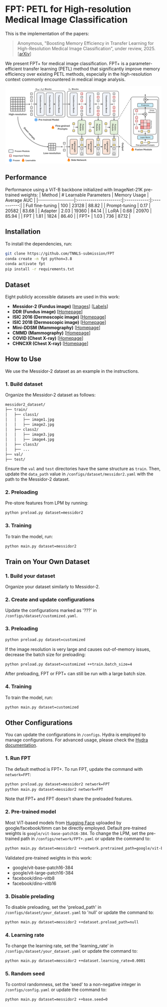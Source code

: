 # FPT: PETL for High-resolution Medical Image Classification

This is the implementation of the papers:

> Anonymous, "Boosting Memory Efficiency in Transfer Learning for High-Resolution Medical Image Classification", under review, 2025. [[arXiv](https://arxiv.org/abs/2408.02426)]

We present FPT+ for medical image classification. FPT+ is a parameter-efficient transfer learning (PETL) method that significantly improve memory efficiency over existing PETL methods, especially in the high-resolution context commonly encountered in medical image analysis.

![Framework](./framework.png)



## Performance
Performance using a ViT-B backbone initialized with ImageNet-21K pre-trained weights:
| Method           | # Learnable Parameters | Memory Usage | Average AUC |
|------------------|:----------------------:|:------------:|:-----------:|
| Full fine-tuning | 100                    | 23128        | 88.82       |
| Prompt-tuning    | 0.17                   | 20582        | 83.68       |
| Adapter          | 2.03                   | 19360        | 84.14       |
| LoRA             | 0.68                   | 20970        | 85.94       |
| FPT              | 1.81                   | 1824         | 86.40       |
| FPT+             | 1.03                   | 736          | 87.12       |



## Installation
To install the dependencies, run:
```bash
git clone https://github.com/TNNLS-submission/FPT
conda create -n fpt python=3.8
conda activate fpt
pip install -r requirements.txt
```



## Dataset
Eight publicly accessible datasets are used in this work:
- **Messidor-2 (Fundus image)** [[Images](https://www.adcis.net/en/third-party/messidor2/)] [[Labels](https://www.kaggle.com/datasets/google-brain/messidor2-dr-grades)]
- **DDR (Fundus image)** [[Homepage](https://github.com/nkicsl/DDR-dataset)]
- **ISIC 2016 (Dermoscopic image)** [[Homepage](https://challenge.isic-archive.com/landing/2016/)]
- **ISIC 2018 (Dermoscopic image)** [[Homepage](https://challenge.isic-archive.com/landing/2018/)]
- **Mini-DDSM (Mammography)** [[Homepage](https://ardisdataset.github.io/MiniDDSM/?trk=public_profile_project-button)]
- **CMMD (Mammography)** [[Homepage](https://www.cancerimagingarchive.net/collection/cmmd/)]
- **COVID (Chest X-ray)** [[Homepage](https://www.kaggle.com/datasets/sid321axn/covid-cxr-image-dataset-research)]
- **CHNCXR (Chest X-ray)** [[Homepage](http://archive.nlm.nih.gov/repos/chestImages.php)]



## How to Use
We use the Messidor-2 dataset as an example in the instructions.

### 1. Build dataset
Organize the Messidor-2 dataset as follows:

```
messidor2_dataset/
├── train/
│   ├── class1/
│   │   ├── image1.jpg
│   │   ├── image2.jpg
│   ├── class2/
│   │   ├── image3.jpg
│   │   ├── image4.jpg
│   ├── class3/
│   ├── ...
├── val/
├── test/
```

Ensure the `val` and `test` directories have the same structure as `train`. Then, update the `data_path` value in `/configs/dataset/messidor2.yaml` with the path to the Messidor-2 dataset.

### 2. Preloading
Pre-store features from LPM by running:
```bash
python preload.py dataset=messidor2
```

### 3. Training
To train the model, run:
```bash
python main.py dataset=messidor2
```



## Train on Your Own Dataset
### 1. Build your dataset
Organize your dataset similarly to Messidor-2.

### 2. Create and update configurations
Update the configurations marked as '???' in `/configs/dataset/customized.yaml`.

### 3. Preloading
```bash
python preload.py dataset=customized
```
If the image resolution is very large and causes out-of-memory issues, decrease the batch size for preloading:
```bash
python preload.py dataset=customized ++train.batch_size=4
```
After preloading, FPT or FPT+ can still be run with a large batch size.

### 4. Training
To train the model, run:
```bash
python main.py dataset=customized
```



## Other Configurations
You can update the configurations in `/configs`. Hydra is employed to manage configurations. For advanced usage, please check the [Hydra documentation](https://hydra.cc/docs/intro/).

### 1. Run FPT
The default method is FPT+. To run FPT, update the command with `network=FPT`:
```bash
python preload.py dataset=messidor2 network=FPT
python main.py dataset=messidor2 network=FPT
```
Note that FPT+ and FPT doesn't share the preloaded features.

### 2. Pre-trained model
Most ViT-based models from [Hugging Face](https://huggingface.co/models) uploaded by google/facebook/timm can be directly employed. Default pre-trained weights is `google/vit-base-patch16-384`. To change the LPM, set the pre-trained path in `/configs/network/FPT+.yaml` or update the command to:
```bash
python main.py dataset=messidor2 ++network.pretrained_path=google/vit-base-patch16-384
```
Validated pre-trained weights in this work:
- google/vit-base-patch16-384
- google/vit-large-patch16-384
- facebook/dino-vitb8
- facebook/dino-vitb16

### 3. Disable prelading
To disable preloading, set the 'preload_path' in `/configs/dataset/your_dataset.yaml` to 'null' or update the command to:
```bash
python main.py dataset=messidor2 ++dataset.preload_path=null
```

### 4. Learning rate
To change the learning rate, set the 'learning_rate' in `/configs/dataset/your_dataset.yaml` or update the command to:
```bash
python main.py dataset=messidor2 ++dataset.learning_rate=0.0001
```

### 5. Random seed
To control randomness, set the 'seed' to a non-negative integer in `/configs/config.yaml` or update the command to:
```bash
python main.py dataset=messidor2 ++base.seed=0
```

